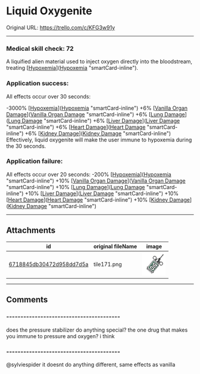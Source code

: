 # Liquid Oxygenite

Original URL: https://trello.com/c/KFG3w91y

---

### Medical skill check: 72

A liquified alien material used to inject oxygen directly into the bloodstream, treating [[Hypoxemia](../Blood/Hypoxemia.md)]([Hypoxemia](../Blood/Hypoxemia.md) "smartCard-inline").

### Application success:

All effects occur over 30 seconds:

\-3000% [[Hypoxemia](../Blood/Hypoxemia.md)]([Hypoxemia](../Blood/Hypoxemia.md) "smartCard-inline")
\+6% [[Vanilla Organ Damage](../Torso/Vanilla%20Organ%20Damage.md)]([Vanilla Organ Damage](../Torso/Vanilla%20Organ%20Damage.md) "smartCard-inline")
\+6% [[Lung Damage](../Lungs/Lung%20Damage.md)]([Lung Damage](../Lungs/Lung%20Damage.md) "smartCard-inline")
\+6% [[Liver Damage](../Torso/Liver%20Damage.md)]([Liver Damage](../Torso/Liver%20Damage.md) "smartCard-inline")
\+6% [[Heart Damage](../Heart/Heart%20Damage.md)]([Heart Damage](../Heart/Heart%20Damage.md) "smartCard-inline")
\+6% [[Kidney Damage](../Torso/Kidney%20Damage.md)]([Kidney Damage](../Torso/Kidney%20Damage.md) "smartCard-inline")
Effectively, liquid oxygenite will make the user immune to hypoxemia during the 30 seconds.

### Application failure:

All effects occur over 20 seconds:
\-200% [[Hypoxemia](../Blood/Hypoxemia.md)]([Hypoxemia](../Blood/Hypoxemia.md) "smartCard-inline")
\+10% [[Vanilla Organ Damage](../Torso/Vanilla%20Organ%20Damage.md)]([Vanilla Organ Damage](../Torso/Vanilla%20Organ%20Damage.md) "smartCard-inline")
\+10% [[Lung Damage](../Lungs/Lung%20Damage.md)]([Lung Damage](../Lungs/Lung%20Damage.md) "smartCard-inline")
\+10% [[Liver Damage](../Torso/Liver%20Damage.md)]([Liver Damage](../Torso/Liver%20Damage.md) "smartCard-inline")
\+10% [[Heart Damage](../Heart/Heart%20Damage.md)]([Heart Damage](../Heart/Heart%20Damage.md) "smartCard-inline")
\+10% [[Kidney Damage](../Torso/Kidney%20Damage.md)]([Kidney Damage](../Torso/Kidney%20Damage.md) "smartCard-inline")

---

## Attachments

id | original fileName | image
---|---|---
[6718845db30472d958dd7d5a](./Liquid%20Oxygenite%20-%20Attachments/6718845db30472d958dd7d5a.png) | tile171.png | ![tile171.png\|200](./Liquid%20Oxygenite%20-%20Attachments/6718845db30472d958dd7d5a.png)

---

## Comments

### ----------------------------------------

does the pressure stabilizer do anything special? the one drug that makes you immune to pressure and oxygen? i think

### ----------------------------------------

@sylviespider it doesnt do anything different, same effects as vanilla

